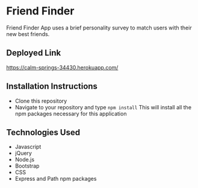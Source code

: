 # Friend Finder
Friend Finder App uses a brief personality survey to match users with their new best friends.  

## Deployed Link
https://calm-springs-34430.herokuapp.com/

## Installation Instructions 
* Clone this repository 
* Navigate to your repository and type `npm install` This will install all the npm packages necessary for this application

## Technologies Used
* Javascript
* jQuery
* Node.js
* Bootstrap
* CSS
* Express and Path npm packages